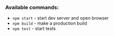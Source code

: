 ### Available commands:

- `npm start` - start dev server and open browser
- `npm build` - make a production build
- `npm test` - start tests
